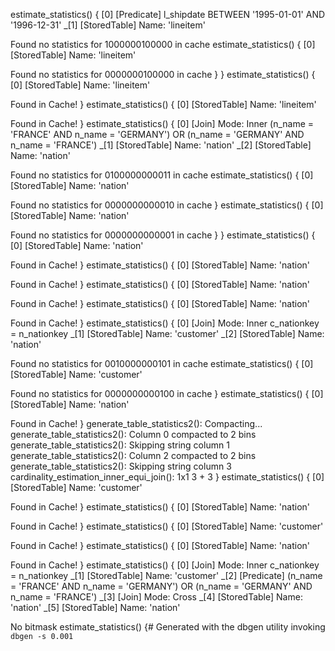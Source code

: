 estimate_statistics() {
[0] [Predicate] l_shipdate BETWEEN '1995-01-01' AND '1996-12-31'
 \_[1] [StoredTable] Name: 'lineitem'

Found no statistics for 1000000100000 in cache
estimate_statistics() {
[0] [StoredTable] Name: 'lineitem'

Found no statistics for 0000000100000 in cache
}
}
estimate_statistics() {
[0] [StoredTable] Name: 'lineitem'

Found in Cache! 
 }
estimate_statistics() {
[0] [StoredTable] Name: 'lineitem'

Found in Cache! 
 }
estimate_statistics() {
[0] [Join] Mode: Inner (n_name = 'FRANCE' AND n_name = 'GERMANY') OR (n_name = 'GERMANY' AND n_name = 'FRANCE')
 \_[1] [StoredTable] Name: 'nation'
 \_[2] [StoredTable] Name: 'nation'

Found no statistics for 0100000000011 in cache
estimate_statistics() {
[0] [StoredTable] Name: 'nation'

Found no statistics for 0000000000010 in cache
}
estimate_statistics() {
[0] [StoredTable] Name: 'nation'

Found no statistics for 0000000000001 in cache
}
}
estimate_statistics() {
[0] [StoredTable] Name: 'nation'

Found in Cache! 
 }
estimate_statistics() {
[0] [StoredTable] Name: 'nation'

Found in Cache! 
 }
estimate_statistics() {
[0] [StoredTable] Name: 'nation'

Found in Cache! 
 }
estimate_statistics() {
[0] [StoredTable] Name: 'nation'

Found in Cache! 
 }
estimate_statistics() {
[0] [Join] Mode: Inner c_nationkey = n_nationkey
 \_[1] [StoredTable] Name: 'customer'
 \_[2] [StoredTable] Name: 'nation'

Found no statistics for 0010000000101 in cache
estimate_statistics() {
[0] [StoredTable] Name: 'customer'

Found no statistics for 0000000000100 in cache
}
estimate_statistics() {
[0] [StoredTable] Name: 'nation'

Found in Cache! 
 }
generate_table_statistics2():    Compacting...
generate_table_statistics2():     Column 0 compacted to 2 bins
generate_table_statistics2():     Skipping string column 1
generate_table_statistics2():     Column 2 compacted to 2 bins
generate_table_statistics2():     Skipping string column 3
cardinality_estimation_inner_equi_join(): 1x1
  3 + 3
}
estimate_statistics() {
[0] [StoredTable] Name: 'customer'

Found in Cache! 
 }
estimate_statistics() {
[0] [StoredTable] Name: 'nation'

Found in Cache! 
 }
estimate_statistics() {
[0] [StoredTable] Name: 'customer'

Found in Cache! 
 }
estimate_statistics() {
[0] [StoredTable] Name: 'nation'

Found in Cache! 
 }
estimate_statistics() {
[0] [Join] Mode: Inner c_nationkey = n_nationkey
 \_[1] [StoredTable] Name: 'customer'
 \_[2] [Predicate] (n_name = 'FRANCE' AND n_name = 'GERMANY') OR (n_name = 'GERMANY' AND n_name = 'FRANCE')
    \_[3] [Join] Mode: Cross
       \_[4] [StoredTable] Name: 'nation'
       \_[5] [StoredTable] Name: 'nation'

No bitmask
estimate_statistics() {# Generated with the dbgen utility invoking `dbgen -s 0.001`
